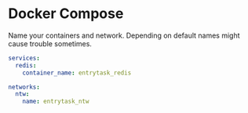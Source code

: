 # Docker Compose

Name your containers and network. Depending on default names might cause trouble sometimes.

```yml
services:
  redis:
    container_name: entrytask_redis

networks:
  ntw:
    name: entrytask_ntw
```
